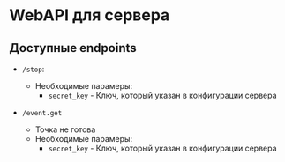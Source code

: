 # WebAPI для сервера

## Доступные endpoints

* `/stop`:
  * Необходимые парамеры:
    * `secret_key` - Ключ, который указан в конфигурации сервера


* `/event.get`
  * Точка не готова
  * Необходимые парамеры:
    * `secret_key` - Ключ, который указан в конфигурации сервера

